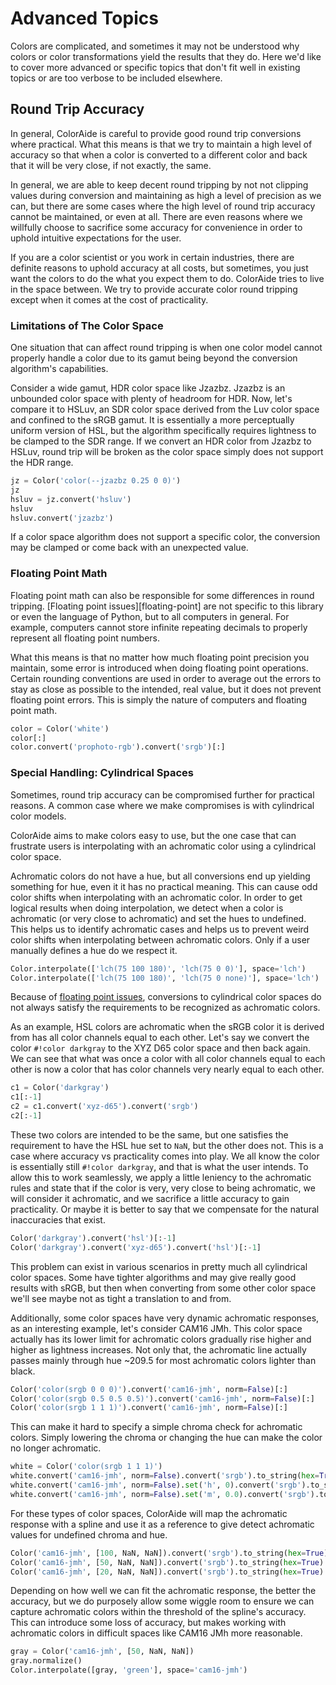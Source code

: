 # Advanced Topics

Colors are complicated, and sometimes it may not be understood why colors or color transformations yield the results
that they do. Here we'd like to cover more advanced or specific topics that don't fit well in existing topics or are too
verbose to be included elsewhere.

## Round Trip Accuracy

In general, ColorAide is careful to provide good round trip conversions where practical. What this means is that we
try to maintain a high level of accuracy so that when a color is converted to a different color and back that it will be
very close, if not exactly, the same.

In general, we are able to keep decent round tripping by not not clipping values during conversion and maintaining as
high a level of precision as we can, but there are some cases where the high level of round trip accuracy cannot be
maintained, or even at all. There are even reasons where we willfully choose to sacrifice some accuracy for convenience
in order to uphold intuitive expectations for the user.

If you are a color scientist or you work in certain industries, there are definite reasons to uphold accuracy at all
costs, but sometimes, you just want the colors to do the what you expect them to do. ColorAide tries to live in the
space between. We try to provide accurate color round tripping except when it comes at the cost of practicality.

### Limitations of The Color Space

One situation that can affect round tripping is when one color model cannot properly handle a color due to its gamut
being beyond the conversion algorithm's capabilities.

Consider a wide gamut, HDR color space like Jzazbz. Jzazbz is an unbounded color space with plenty of headroom for HDR.
Now, let's compare it to HSLuv, an SDR color space derived from the Luv color space and confined to the sRGB gamut. It
is essentially a more perceptually uniform version of HSL, but the algorithm specifically requires lightness to be
clamped to the SDR range. If we convert an HDR color from Jzazbz to HSLuv, round trip will be broken as the color space
simply does not support the HDR range.

```py play
jz = Color('color(--jzazbz 0.25 0 0)')
jz
hsluv = jz.convert('hsluv')
hsluv
hsluv.convert('jzazbz')
```
If a color space algorithm does not support a specific color, the conversion may be clamped or come back with an
unexpected value.

### Floating Point Math

Floating point math can also be responsible for some differences in round tripping. [Floating point issues][floating-point]
are not specific to this library or even the language of Python, but to all computers in general. For example, computers
cannot store infinite repeating decimals to properly represent all floating point numbers.

What this means is that no matter how much floating point precision you maintain, some error is introduced when doing
floating point operations. Certain rounding conventions are used in order to average out the errors to stay as close as
possible to the intended, real value, but it does not prevent floating point errors. This is simply the nature of
computers and floating point math.

```py play
color = Color('white')
color[:]
color.convert('prophoto-rgb').convert('srgb')[:]
```

### Special Handling: Cylindrical Spaces

Sometimes, round trip accuracy can be compromised further for practical reasons. A common case where we make compromises
is with cylindrical color models.

ColorAide aims to make colors easy to use, but the one case that can frustrate users is interpolating with an achromatic
color using a cylindrical color space.

Achromatic colors do not have a hue, but all conversions end up yielding something for hue, even it it has no practical
meaning. This can cause odd color shifts when interpolating with an achromatic color. In order to get logical results
when doing interpolation, we detect when a color is achromatic (or very close to achromatic) and set the hues to
undefined. This helps us to identify achromatic cases and helps us to prevent weird color shifts when interpolating
between achromatic colors. Only if a user manually defines a hue do we respect it.

```py play
Color.interpolate(['lch(75 100 180)', 'lch(75 0 0)'], space='lch')
Color.interpolate(['lch(75 100 180)', 'lch(75 0 none)'], space='lch')
```

Because of [floating point issues](#floating-point-math), conversions to cylindrical color spaces do not always satisfy
the requirements to be recognized as achromatic colors.

As an example, HSL colors are achromatic when the sRGB color it is derived from has all color channels equal to each
other. Let's say we convert the color `#!color darkgray` to the XYZ D65 color space and then back again. We can see that
what was once a color with all color channels equal to each other is now a color that has color channels very nearly
equal to each other.

```py play
c1 = Color('darkgray')
c1[:-1]
c2 = c1.convert('xyz-d65').convert('srgb')
c2[:-1]
```

These two colors are intended to be the same, but one satisfies the requirement to have the HSL hue set to `NaN`, but
the other does not. This is a case where accuracy vs practicality comes into play. We all know the color is essentially
still `#!color darkgray`, and that is what the user intends. To allow this to work seamlessly, we apply a little
leniency to the achromatic rules and state that if the color is very, very close to being achromatic, we will consider
it achromatic, and we sacrifice a little accuracy to gain practicality. Or maybe it is better to say that we compensate
for the natural inaccuracies that exist.

```py play
Color('darkgray').convert('hsl')[:-1]
Color('darkgray').convert('xyz-d65').convert('hsl')[:-1]
```

This problem can exist in various scenarios in pretty much all cylindrical color spaces. Some have tighter algorithms
and may give really good results with sRGB, but then when converting from some other color space we'll see maybe not as
tight a translation to and from.

Additionally, some color spaces have very dynamic achromatic responses, as an interesting example, let's consider CAM16
JMh. This color space actually has its lower limit for achromatic colors gradually rise higher and higher as lightness
increases. Not only that, the achromatic line actually passes mainly through hue ~209.5 for most achromatic colors
lighter than black.

```py play
Color('color(srgb 0 0 0)').convert('cam16-jmh', norm=False)[:]
Color('color(srgb 0.5 0.5 0.5)').convert('cam16-jmh', norm=False)[:]
Color('color(srgb 1 1 1)').convert('cam16-jmh', norm=False)[:]
```

This can make it hard to specify a simple chroma check for achromatic colors. Simply lowering the chroma or changing the
hue can make the color no longer achromatic.

```py play
white = Color('color(srgb 1 1 1)')
white.convert('cam16-jmh', norm=False).convert('srgb').to_string(hex=True)
white.convert('cam16-jmh', norm=False).set('h', 0).convert('srgb').to_string(hex=True)
white.convert('cam16-jmh', norm=False).set('m', 0.0).convert('srgb').to_string(hex=True)
```

For these types of color spaces, ColorAide will map the achromatic response with a spline and use it as a reference
to give detect achromatic values for undefined chroma and hue.

```py play
Color('cam16-jmh', [100, NaN, NaN]).convert('srgb').to_string(hex=True)
Color('cam16-jmh', [50, NaN, NaN]).convert('srgb').to_string(hex=True)
Color('cam16-jmh', [20, NaN, NaN]).convert('srgb').to_string(hex=True)
```

Depending on how well we can fit the achromatic response, the better the accuracy, but we do purposely allow some wiggle
room to ensure we can capture achromatic colors within the threshold of the spline's accuracy. This can introduce some
loss of accuracy, but makes working with achromatic colors in difficult spaces like CAM16 JMh more reasonable.

```py play
gray = Color('cam16-jmh', [50, NaN, NaN])
gray.normalize()
Color.interpolate([gray, 'green'], space='cam16-jmh')
```

